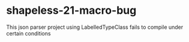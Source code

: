 shapeless-21-macro-bug
======================

This json parser project using LabelledTypeClass fails to compile under certain conditions